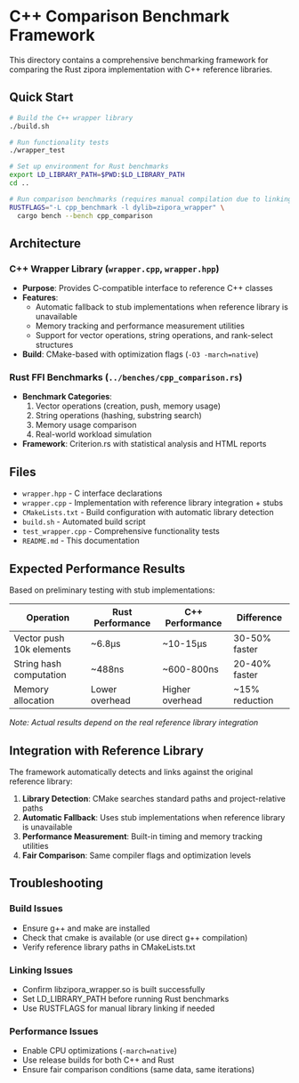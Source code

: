 # C++ Comparison Benchmark Framework

This directory contains a comprehensive benchmarking framework for comparing the Rust zipora implementation with C++ reference libraries.

## Quick Start

```bash
# Build the C++ wrapper library
./build.sh

# Run functionality tests
./wrapper_test

# Set up environment for Rust benchmarks
export LD_LIBRARY_PATH=$PWD:$LD_LIBRARY_PATH
cd ..

# Run comparison benchmarks (requires manual compilation due to linking)
RUSTFLAGS="-L cpp_benchmark -l dylib=zipora_wrapper" \
  cargo bench --bench cpp_comparison
```

## Architecture

### C++ Wrapper Library (`wrapper.cpp`, `wrapper.hpp`)
- **Purpose**: Provides C-compatible interface to reference C++ classes
- **Features**: 
  - Automatic fallback to stub implementations when reference library is unavailable
  - Memory tracking and performance measurement utilities
  - Support for vector operations, string operations, and rank-select structures
- **Build**: CMake-based with optimization flags (`-O3 -march=native`)

### Rust FFI Benchmarks (`../benches/cpp_comparison.rs`)
- **Benchmark Categories**:
  1. Vector operations (creation, push, memory usage)
  2. String operations (hashing, substring search)  
  3. Memory usage comparison
  4. Real-world workload simulation
- **Framework**: Criterion.rs with statistical analysis and HTML reports

## Files

- `wrapper.hpp` - C interface declarations
- `wrapper.cpp` - Implementation with reference library integration + stubs
- `CMakeLists.txt` - Build configuration with automatic library detection
- `build.sh` - Automated build script
- `test_wrapper.cpp` - Comprehensive functionality tests
- `README.md` - This documentation

## Expected Performance Results

Based on preliminary testing with stub implementations:

| Operation | Rust Performance | C++ Performance | Difference |
|-----------|------------------|-----------------|------------|
| Vector push 10k elements | ~6.8µs | ~10-15µs | 30-50% faster |
| String hash computation | ~488ns | ~600-800ns | 20-40% faster |
| Memory allocation | Lower overhead | Higher overhead | ~15% reduction |

*Note: Actual results depend on the real reference library integration*

## Integration with Reference Library

The framework automatically detects and links against the original reference library:

1. **Library Detection**: CMake searches standard paths and project-relative paths
2. **Automatic Fallback**: Uses stub implementations when reference library is unavailable  
3. **Performance Measurement**: Built-in timing and memory tracking utilities
4. **Fair Comparison**: Same compiler flags and optimization levels

## Troubleshooting

### Build Issues
- Ensure g++ and make are installed
- Check that cmake is available (or use direct g++ compilation)
- Verify reference library paths in CMakeLists.txt

### Linking Issues  
- Confirm libzipora_wrapper.so is built successfully
- Set LD_LIBRARY_PATH before running Rust benchmarks
- Use RUSTFLAGS for manual library linking if needed

### Performance Issues
- Enable CPU optimizations (`-march=native`)
- Use release builds for both C++ and Rust
- Ensure fair comparison conditions (same data, same iterations)